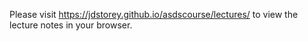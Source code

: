 Please visit https://jdstorey.github.io/asdscourse/lectures/ to view the lecture notes in your browser.
